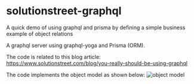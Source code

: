 # solutionstreet-graphql
A quick demo of using graphql and prisma by defining a simple business example of object relations

A graphql server using graphql-yoga and Prisma (ORM).

The code is related to this blog article:  https://www.solutionstreet.com/blog/you-really-should-be-using-graphql

The code implements the object model as shown below:
![object model](https://www.solutionstreet.com/blog/wp-content/uploads/2019/05/1-2.png)
